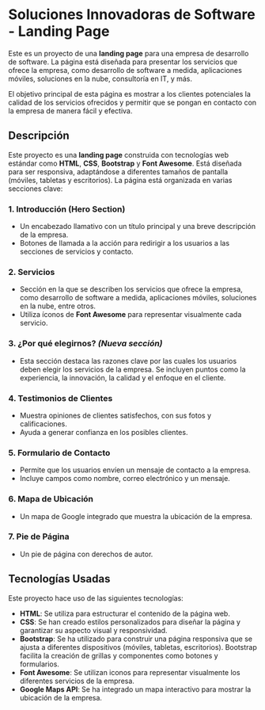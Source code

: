 # Soluciones Innovadoras de Software - Landing Page

Este es un proyecto de una **landing page** para una empresa de desarrollo de software. La página está diseñada para presentar los servicios que ofrece la empresa, como desarrollo de software a medida, aplicaciones móviles, soluciones en la nube, consultoría en IT, y más.

El objetivo principal de esta página es mostrar a los clientes potenciales la calidad de los servicios ofrecidos y permitir que se pongan en contacto con la empresa de manera fácil y efectiva.

## Descripción

Este proyecto es una **landing page** construida con tecnologías web estándar como **HTML**, **CSS**, **Bootstrap** y **Font Awesome**. Está diseñada para ser responsiva, adaptándose a diferentes tamaños de pantalla (móviles, tabletas y escritorios). La página está organizada en varias secciones clave:

### 1. **Introducción (Hero Section)**
   - Un encabezado llamativo con un título principal y una breve descripción de la empresa.
   - Botones de llamada a la acción para redirigir a los usuarios a las secciones de servicios y contacto.
   
### 2. **Servicios**
   - Sección en la que se describen los servicios que ofrece la empresa, como desarrollo de software a medida, aplicaciones móviles, soluciones en la nube, entre otros.
   - Utiliza íconos de **Font Awesome** para representar visualmente cada servicio.

### 3. **¿Por qué elegirnos?** *(Nueva sección)*
   - Esta sección destaca las razones clave por las cuales los usuarios deben elegir los servicios de la empresa. Se incluyen puntos como la experiencia, la innovación, la calidad y el enfoque en el cliente.

### 4. **Testimonios de Clientes**
   - Muestra opiniones de clientes satisfechos, con sus fotos y calificaciones.
   - Ayuda a generar confianza en los posibles clientes.

### 5. **Formulario de Contacto**
   - Permite que los usuarios envíen un mensaje de contacto a la empresa.
   - Incluye campos como nombre, correo electrónico y un mensaje.

### 6. **Mapa de Ubicación**
   - Un mapa de Google integrado que muestra la ubicación de la empresa.

### 7. **Pie de Página**
   - Un pie de página con derechos de autor.

## Tecnologías Usadas

Este proyecto hace uso de las siguientes tecnologías:

- **HTML**: Se utiliza para estructurar el contenido de la página web.
- **CSS**: Se han creado estilos personalizados para diseñar la página y garantizar su aspecto visual y responsividad.
- **Bootstrap**: Se ha utilizado para construir una página responsiva que se ajusta a diferentes dispositivos (móviles, tabletas, escritorios). Bootstrap facilita la creación de grillas y componentes como botones y formularios.
- **Font Awesome**: Se utilizan iconos para representar visualmente los diferentes servicios de la empresa.
- **Google Maps API**: Se ha integrado un mapa interactivo para mostrar la ubicación de la empresa.

